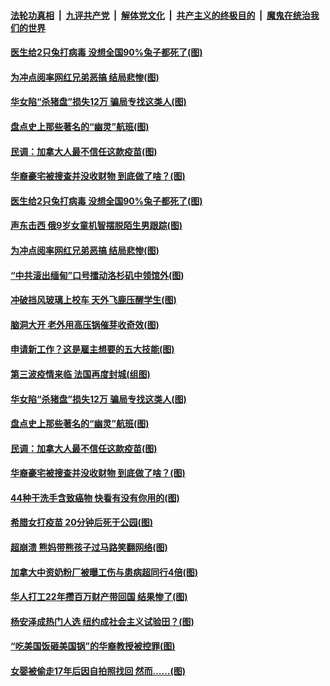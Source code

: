 ####  [法轮功真相](../../../../basic/blob/master/README.md?t=04050231) &nbsp;|&nbsp; [九评共产党](../../../../9ping.md/blob/master/README.md?t=04050231) &nbsp;|&nbsp; [解体党文化](../../../../jtdwh.md/blob/master/README.md?t=04050231)  &nbsp;|&nbsp; [共产主义的终极目的](../../../../gczydzjmd.md/blob/master/README.md?t=04050231) &nbsp;|&nbsp; [魔鬼在统治我们的世界](../../../../mgztzwmdsj.md/blob/master/README.md?t=04050231) 

#### [医生给2只兔打病毒 没想全国90%兔子都死了(图)](../pages/p3/967757.md?t=04050231) 

#### [为冲点阅率网红兄弟恶搞 结局悲惨(图)](../pages/p3/967491.md?t=04050231) 

#### [华女陷“杀猪盘”损失12万 骗局专找这类人(图)](../pages/p3/967578.md?t=04050231) 

#### [盘点史上那些著名的“幽灵”航班(图)](../pages/p3/967567.md?t=04050231) 

#### [民调：加拿大人最不信任这款疫苗(图)](../pages/p3/967556.md?t=04050231) 

#### [华裔豪宅被搜查并没收财物 到底做了啥？(图)](../pages/p3/967502.md?t=04050231) 

#### [医生给2只兔打病毒 没想全国90%兔子都死了(图)](../pages/p3/967757.md?t=04050231) 

#### [声东击西 俄9岁女童机智摆脱陌生男跟踪(图)](../pages/p3/967712.md?t=04050231) 

#### [为冲点阅率网红兄弟恶搞 结局悲惨(图)](../pages/p3/967491.md?t=04050231) 

#### [“中共滚出缅甸”口号擂动洛杉矶中领馆外(图)](../pages/p3/967702.md?t=04050231) 

#### [冲破挡风玻璃上校车 天外飞鹿压醒学生(图)](../pages/p3/967696.md?t=04050231) 

#### [脑洞大开 老外用高压锅催芽收奇效(图)](../pages/p3/967470.md?t=04050231) 

#### [申请新工作？这是雇主想要的五大技能(图)](../pages/p3/967616.md?t=04050231) 

#### [第三波疫情来临 法国再度封城(组图)](../pages/p3/967596.md?t=04050231) 

#### [华女陷“杀猪盘”损失12万 骗局专找这类人(图)](../pages/p3/967578.md?t=04050231) 

#### [盘点史上那些著名的“幽灵”航班(图)](../pages/p3/967567.md?t=04050231) 

#### [民调：加拿大人最不信任这款疫苗(图)](../pages/p3/967556.md?t=04050231) 

#### [华裔豪宅被搜查并没收财物 到底做了啥？(图)](../pages/p3/967502.md?t=04050231) 

#### [44种干洗手含致癌物 快看有没有你用的(图)](../pages/p3/967476.md?t=04050231) 

#### [希腊女打疫苗 20分钟后死于公园(图)](../pages/p3/967474.md?t=04050231) 

#### [超崩溃 熊妈带熊孩子过马路笑翻网络(图)](../pages/p3/967451.md?t=04050231) 

#### [加拿大中资奶粉厂被曝工伤与患病超同行4倍(图)](../pages/p3/967453.md?t=04050231) 

#### [华人打工22年攒百万财产带回国 结果惨了(图)](../pages/p3/967438.md?t=04050231) 

#### [杨安泽成热门人选 纽约成社会主义试验田？(图)](../pages/p3/967394.md?t=04050231) 

#### [“吃美国饭砸美国锅”的华裔教授被控罪(图)](../pages/p3/967375.md?t=04050231) 

#### [女婴被偷走17年后因自拍照找回 然而……(图)](../pages/p3/967371.md?t=04050231) 


